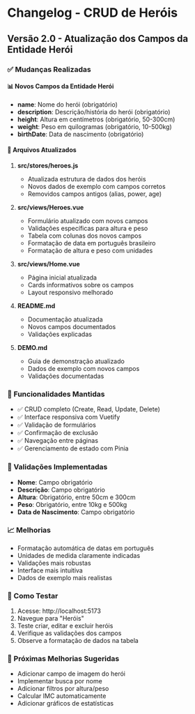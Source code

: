 # Changelog - CRUD de Heróis

## Versão 2.0 - Atualização dos Campos da Entidade Herói

### ✅ Mudanças Realizadas

#### 📊 Novos Campos da Entidade Herói
- **name**: Nome do herói (obrigatório)
- **description**: Descrição/história do herói (obrigatório)
- **height**: Altura em centímetros (obrigatório, 50-300cm)
- **weight**: Peso em quilogramas (obrigatório, 10-500kg)
- **birthDate**: Data de nascimento (obrigatório)

#### 🔄 Arquivos Atualizados

1. **src/stores/heroes.js**
   - Atualizada estrutura de dados dos heróis
   - Novos dados de exemplo com campos corretos
   - Removidos campos antigos (alias, power, age)

2. **src/views/Heroes.vue**
   - Formulário atualizado com novos campos
   - Validações específicas para altura e peso
   - Tabela com colunas dos novos campos
   - Formatação de data em português brasileiro
   - Formatação de altura e peso com unidades

3. **src/views/Home.vue**
   - Página inicial atualizada
   - Cards informativos sobre os campos
   - Layout responsivo melhorado

4. **README.md**
   - Documentação atualizada
   - Novos campos documentados
   - Validações explicadas

5. **DEMO.md**
   - Guia de demonstração atualizado
   - Dados de exemplo com novos campos
   - Validações documentadas

### 🎯 Funcionalidades Mantidas
- ✅ CRUD completo (Create, Read, Update, Delete)
- ✅ Interface responsiva com Vuetify
- ✅ Validação de formulários
- ✅ Confirmação de exclusão
- ✅ Navegação entre páginas
- ✅ Gerenciamento de estado com Pinia

### 🔧 Validações Implementadas
- **Nome**: Campo obrigatório
- **Descrição**: Campo obrigatório
- **Altura**: Obrigatório, entre 50cm e 300cm
- **Peso**: Obrigatório, entre 10kg e 500kg
- **Data de Nascimento**: Campo obrigatório

### 📈 Melhorias
- Formatação automática de datas em português
- Unidades de medida claramente indicadas
- Validações mais robustas
- Interface mais intuitiva
- Dados de exemplo mais realistas

### 🚀 Como Testar
1. Acesse: http://localhost:5173
2. Navegue para "Heróis"
3. Teste criar, editar e excluir heróis
4. Verifique as validações dos campos
5. Observe a formatação de dados na tabela

### 📝 Próximas Melhorias Sugeridas
- Adicionar campo de imagem do herói
- Implementar busca por nome
- Adicionar filtros por altura/peso
- Calcular IMC automaticamente
- Adicionar gráficos de estatísticas
